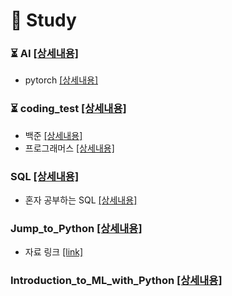 # 📖 Study
### ⏳ AI [[상세내용]](https://github.com/kbjung/Study/tree/main/AI)
+ pytorch [[상세내용]](https://github.com/kbjung/Study/blob/main/AI/README.md)
### ⏳ coding_test [[상세내용]](https://github.com/kbjung/Study/tree/main/coding_test#readme)
+ 백준 [[상세내용]](https://github.com/kbjung/Study/tree/main/coding_test/baekjoon#readme)
+ 프로그래머스 [[상세내용]](https://github.com/kbjung/Study/tree/main/coding_test/programmers#readme)
### SQL [[상세내용]](https://github.com/kbjung/study/tree/main/SQL#readme)
+ 혼자 공부하는 SQL [[상세내용]](https://github.com/kbjung/Study/tree/main/SQL/MySQL#readme)
### Jump_to_Python [[상세내용]](https://github.com/kbjung/Study/tree/main/Jump_to_Python#readme)
+ 자료 링크 [[link]](https://wikidocs.net/book/1)
### Introduction_to_ML_with_Python [[상세내용]](https://github.com/kbjung/Study/tree/main/Introduction_to_ML_with_Python#readme)
